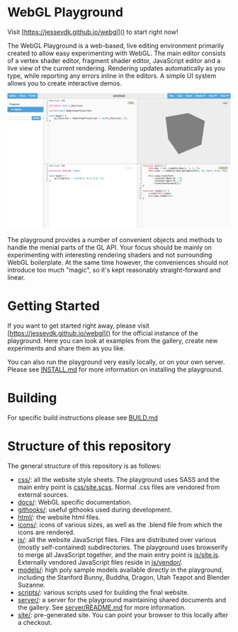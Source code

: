 # WebGL Playground

Visit [https://jessevdk.github.io/webgl]() to start right now!

The WebGL Playground is a web-based, live editing environment primarily
created to allow easy experimenting with WebGL. The main editor consists
of a vertex shader editor, fragment shader editor, JavaScript editor and
a live view of the current rendering. Rendering updates automatically as
you type, while reporting any errors inline in the editors. A simple UI
system allows you to create interactive demos.

![WebGL Playground Screenshot](screenshot.png "WebGL Playground Screenshot")

The playground provides a number of convenient objects and methods to handle
the menial parts of the GL API. Your focus should be mainly on experimenting
with interesting rendering shaders and not surrounding WebGL boilerplate.
At the same time however, the conveniences should not introduce too much
"magic", so it's kept reasonably straight-forward and linear.

# Getting Started
If you want to get started right away, please visit
[https://jessevdk.github.io/webgl]() for the official instance of the
playground. Here you can look at examples from the gallery, create new
experiments and share them as you like.

You can also run the playground very easily locally, or on your own server.
Please see [INSTALL.md]() for more information on installing the playground.

# Building
For specific build instructions please see [BUILD.md]()

# Structure of this repository
The general structure of this repository is as follows:

  * [css/](): all the website style sheets. The playground uses SASS and the
              main entry point is [css/site.scss](). Normal .css files are
              vendored from external sources.
  * [docs/](): WebGL specific documentation.
  * [githooks/](): useful githooks used during development.
  * [html/](): the website html files.
  * [icons/](): icons of various sizes, as well as the .blend file
                from which the icons are rendered.
  * [js/](): all the website JavaScript files. Files are distributed over
             various (mostly self-contained) subdirectories. The playground
             uses browserify to merge all JavaScript together, and the main
             entry point is [js/site.js](). Externally vendored JavaScript
             files reside in [js/vendor/]().
  * [models/](): high poly sample models available directly in the playground,
                 including the Stanford Bunny, Buddha, Dragon, Utah Teapot
                 and Blender Suzanne.
  * [scripts/](): various scripts used for building the final website.
  * [server/](): a server for the playground maintaining shared documents
                 and the gallery. See [server/README.md]() for more
                 information.
  * [site/](): pre-generated site. You can point your browser to this locally
               after a checkout.
